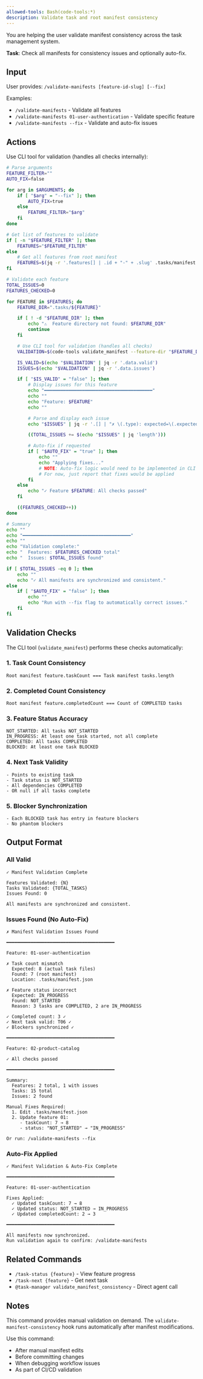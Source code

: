 ```yaml
---
allowed-tools: Bash(code-tools:*)
description: Validate task and root manifest consistency
---
```


You are helping the user validate manifest consistency across the task management system.

**Task**: Check all manifests for consistency issues and optionally auto-fix.

## Input

User provides: `/validate-manifests [feature-id-slug] [--fix]`

Examples:

- `/validate-manifests` - Validate all features
- `/validate-manifests 01-user-authentication` - Validate specific feature
- `/validate-manifests --fix` - Validate and auto-fix issues

## Actions

Use CLI tool for validation (handles all checks internally):

```bash
# Parse arguments
FEATURE_FILTER=""
AUTO_FIX=false

for arg in $ARGUMENTS; do
    if [ "$arg" = "--fix" ]; then
        AUTO_FIX=true
    else
        FEATURE_FILTER="$arg"
    fi
done

# Get list of features to validate
if [ -n "$FEATURE_FILTER" ]; then
    FEATURES="$FEATURE_FILTER"
else
    # Get all features from root manifest
    FEATURES=$(jq -r '.features[] | .id + "-" + .slug' .tasks/manifest.json)
fi

# Validate each feature
TOTAL_ISSUES=0
FEATURES_CHECKED=0

for FEATURE in $FEATURES; do
    FEATURE_DIR=".tasks/${FEATURE}"

    if [ ! -d "$FEATURE_DIR" ]; then
        echo "⚠️  Feature directory not found: $FEATURE_DIR"
        continue
    fi

    # Use CLI tool for validation (handles all checks)
    VALIDATION=$(code-tools validate_manifest --feature-dir "$FEATURE_DIR")

    IS_VALID=$(echo "$VALIDATION" | jq -r '.data.valid')
    ISSUES=$(echo "$VALIDATION" | jq -r '.data.issues')

    if [ "$IS_VALID" = "false" ]; then
        # Display issues for this feature
        echo "━━━━━━━━━━━━━━━━━━━━━━━━━━━━━━━━━━━━━━━━"
        echo ""
        echo "Feature: $FEATURE"
        echo ""

        # Parse and display each issue
        echo "$ISSUES" | jq -r '.[] | "✗ \(.type): expected=\(.expected), found=\(.found)"'

        ((TOTAL_ISSUES += $(echo "$ISSUES" | jq 'length')))

        # Auto-fix if requested
        if [ "$AUTO_FIX" = "true" ]; then
            echo ""
            echo "Applying fixes..."
            # NOTE: Auto-fix logic would need to be implemented in CLI or here
            # For now, just report that fixes would be applied
        fi
    else
        echo "✓ Feature $FEATURE: All checks passed"
    fi

    ((FEATURES_CHECKED++))
done

# Summary
echo ""
echo "━━━━━━━━━━━━━━━━━━━━━━━━━━━━━━━━━━━━━━━━"
echo ""
echo "Validation complete:"
echo "  Features: $FEATURES_CHECKED total"
echo "  Issues: $TOTAL_ISSUES found"

if [ $TOTAL_ISSUES -eq 0 ]; then
    echo ""
    echo "✓ All manifests are synchronized and consistent."
else
    if [ "$AUTO_FIX" = "false" ]; then
        echo ""
        echo "Run with --fix flag to automatically correct issues."
    fi
fi
```

## Validation Checks

The CLI tool (`validate_manifest`) performs these checks automatically:

### 1. Task Count Consistency

```
Root manifest feature.taskCount === Task manifest tasks.length
```

### 2. Completed Count Consistency

```
Root manifest feature.completedCount === Count of COMPLETED tasks
```

### 3. Feature Status Accuracy

```
NOT_STARTED: All tasks NOT_STARTED
IN_PROGRESS: At least one task started, not all complete
COMPLETED: All tasks COMPLETED
BLOCKED: At least one task BLOCKED
```

### 4. Next Task Validity

```
- Points to existing task
- Task status is NOT_STARTED
- All dependencies COMPLETED
- OR null if all tasks complete
```

### 5. Blocker Synchronization

```
- Each BLOCKED task has entry in feature blockers
- No phantom blockers
```

## Output Format

### All Valid

```
✓ Manifest Validation Complete

Features Validated: {N}
Tasks Validated: {TOTAL_TASKS}
Issues Found: 0

All manifests are synchronized and consistent.
```

### Issues Found (No Auto-Fix)

```
✗ Manifest Validation Issues Found

━━━━━━━━━━━━━━━━━━━━━━━━━━━━━━━━━━━━━━━━

Feature: 01-user-authentication

✗ Task count mismatch
  Expected: 8 (actual task files)
  Found: 7 (root manifest)
  Location: .tasks/manifest.json

✗ Feature status incorrect
  Expected: IN_PROGRESS
  Found: NOT_STARTED
  Reason: 3 tasks are COMPLETED, 2 are IN_PROGRESS

✓ Completed count: 3 ✓
✓ Next task valid: T06 ✓
✓ Blockers synchronized ✓

━━━━━━━━━━━━━━━━━━━━━━━━━━━━━━━━━━━━━━━━

Feature: 02-product-catalog

✓ All checks passed

━━━━━━━━━━━━━━━━━━━━━━━━━━━━━━━━━━━━━━━━

Summary:
  Features: 2 total, 1 with issues
  Tasks: 15 total
  Issues: 2 found

Manual Fixes Required:
  1. Edit .tasks/manifest.json
  2. Update feature 01:
     - taskCount: 7 → 8
     - status: "NOT_STARTED" → "IN_PROGRESS"

Or run: /validate-manifests --fix
```

### Auto-Fix Applied

```
✓ Manifest Validation & Auto-Fix Complete

━━━━━━━━━━━━━━━━━━━━━━━━━━━━━━━━━━━━━━━━

Feature: 01-user-authentication

Fixes Applied:
  ✓ Updated taskCount: 7 → 8
  ✓ Updated status: NOT_STARTED → IN_PROGRESS
  ✓ Updated completedCount: 2 → 3

━━━━━━━━━━━━━━━━━━━━━━━━━━━━━━━━━━━━━━━━

All manifests now synchronized.
Run validation again to confirm: /validate-manifests
```

## Related Commands

- `/task-status {feature}` - View feature progress
- `/task-next {feature}` - Get next task
- `@task-manager validate_manifest_consistency` - Direct agent call

## Notes

This command provides manual validation on demand. The `validate-manifest-consistency` hook runs automatically after manifest modifications.

Use this command:

- After manual manifest edits
- Before committing changes
- When debugging workflow issues
- As part of CI/CD validation
